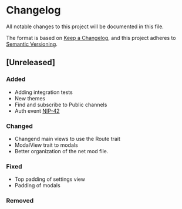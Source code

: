 # Changelog

All notable changes to this project will be documented in this file.

The format is based on [Keep a Changelog](https://keepachangelog.com/en/1.1.0/),
and this project adheres to [Semantic Versioning](https://semver.org/spec/v2.0.0.html).

## [Unreleased]

### Added
- Adding integration tests
- New themes
- Find and subscribe to Public channels
- Auth event [NIP-42](https://github.com/nostr-protocol/nips/blob/master/42.md)

### Changed
- Changend main views to use the Route trait
- ModalView trait to modals
- Better organization of the net mod file.

### Fixed
- Top padding of settings view
- Padding of modals

### Removed
